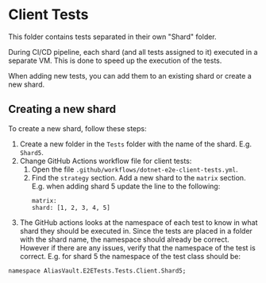 # Client Tests
This folder contains tests separated in their own "Shard" folder.

During CI/CD pipeline, each shard (and all tests assigned to it) executed in a separate VM.
This is done to speed up the execution of the tests.

When adding new tests, you can add them to an existing shard or create a new shard.

## Creating a new shard
To create a new shard, follow these steps:

1. Create a new folder in the `Tests` folder with the name of the shard. E.g. `Shard5`.
2. Change GitHub Actions workflow file for client tests:
   1. Open the file `.github/workflows/dotnet-e2e-client-tests.yml`.
   2. Find the `strategy` section. Add a new shard to the `matrix` section. E.g. when adding shard 5 update the line to the following:
      ```
      matrix:
      shard: [1, 2, 3, 4, 5]
      ```
3. The GitHub actions looks at the namespace of each test to know in what shard they should be executed in. Since the
   tests are placed in a folder with the shard name, the namespace should already be correct. However if there
   are any issues, verify that the namespace of the test is correct. E.g. for shard 5 the namespace of the test class should be:
```
namespace AliasVault.E2ETests.Tests.Client.Shard5;
```
